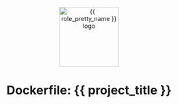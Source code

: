 <div align="center">
  <center>
    <a href="{{ repository.group.dockerfile }}/{{ subgroup }}/{{ slug }}">
      <img width="140" height="140" alt="{{ role_pretty_name }} logo" src="{{ repository.group.dockerfile }}/{{ subgroup }}/{{ slug }}/-/raw/master/logo.png" />
    </a>
  </center>
</div>
<div align="center">
  <center><h1>Dockerfile: {{ project_title }}</h1></center>
</div>
